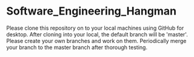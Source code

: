 # Software_Engineering_Hangman
Please clone this repository on to your local machines using GitHub for desktop.
After cloning into your local, the default branch will be 'master'.
Please create your own branches and work on them.
Periodically merge your branch to the master branch after thorough testing.
